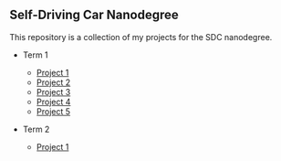 ## Self-Driving Car Nanodegree
This repository is a collection of my projects for the SDC nanodegree.

* Term 1
  * [Project 1](https://github.com/CYHSM/carnd/tree/master/CarND-LaneLines-P1)
  * [Project 2](https://github.com/CYHSM/carnd/tree/master/CarND-Traffic-Sign-Classifier-Project)
  * [Project 3](https://github.com/CYHSM/carnd/tree/master/CarND-Behavioral-Cloning)
  * [Project 4](https://github.com/CYHSM/carnd/tree/master/CarND-Advanced-Lane-Lines)
  * [Project 5](https://github.com/CYHSM/carnd/tree/master/CarND-Vehicle-Detection)

* Term 2
  * [Project 1](https://github.com/CYHSM/carnd/tree/master/CarND-Extended-Kalman-Filter-Project)
